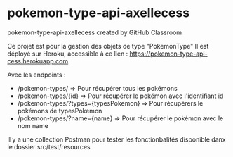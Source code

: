 # pokemon-type-api-axellecess
pokemon-type-api-axellecess created by GitHub Classroom

Ce projet est pour la gestion des objets de type "PokemonType"
Il est déployé sur Heroku, accessible à ce lien : https://pokemon-type-api-cess.herokuapp.com.

Avec les endpoints :
- /pokemon-types/ => Pour récupérer tous les pokémons
- /pokemon-types/{id} => Pour récupérer le pokémon avec l'identifiant id
- /pokemon-types/?types={typesPokemon} => Pour récupérers le pokémons de typesPokemon
- /pokemon-types/?name={name} => Pour récupérer le pokémon avec le nom name

Il y a une collection Postman pour tester les fonctionbalités disponible danx le dossier src/test/resources
